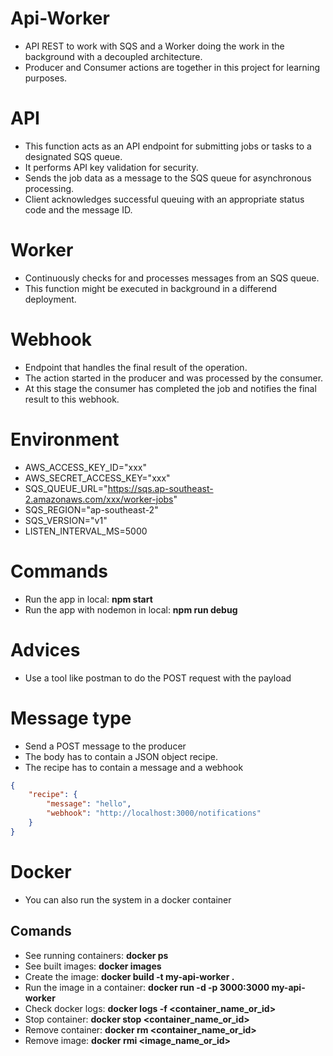 # Api-Worker
+ API REST to work with SQS and a Worker doing the work in the background with a decoupled architecture.
+ Producer and Consumer actions are together in this project for learning purposes.

# API
+ This function acts as an API endpoint for submitting jobs or tasks to a designated SQS queue.
+ It performs API key validation for security.
+ Sends the job data as a message to the SQS queue for asynchronous processing.
+ Client acknowledges successful queuing with an appropriate status code and the message ID.

# Worker
+ Continuously checks for and processes messages from an SQS queue.
+ This function might be executed in background in a differend deployment.

# Webhook
+ Endpoint that handles the final result of the operation.
+ The action started in the producer and was processed by the consumer.
+ At this stage the consumer has completed the job and notifies the final result to this webhook.

# Environment
+ AWS_ACCESS_KEY_ID="xxx"
+ AWS_SECRET_ACCESS_KEY="xxx"
+ SQS_QUEUE_URL="https://sqs.ap-southeast-2.amazonaws.com/xxx/worker-jobs"
+ SQS_REGION="ap-southeast-2"
+ SQS_VERSION="v1"
+ LISTEN_INTERVAL_MS=5000

# Commands
+ Run the app in local: **npm start**
+ Run the app with nodemon in local: **npm run debug**

# Advices
+ Use a tool like postman to do the POST request with the payload

# Message type
+ Send a POST message to the producer
+ The body has to contain a JSON object recipe.
+ The recipe has to contain a message and a webhook
```json
{
    "recipe": {
        "message": "hello",
        "webhook": "http://localhost:3000/notifications"
    }
}
```

# Docker
+ You can also run the system in a docker container
## Comands
+ See running containers: **docker ps**
+ See built images: **docker images**
+ Create the image: **docker build -t my-api-worker .**
+ Run the image in a container: **docker run -d -p 3000:3000 my-api-worker**
+ Check docker logs: **docker logs -f <container_name_or_id>**
+ Stop container: **docker stop <container_name_or_id>**
+ Remove container: **docker rm <container_name_or_id>**
+ Remove image: **docker rmi <image_name_or_id>**